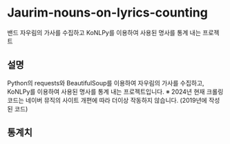 # Jaurim-nouns-on-lyrics-counting
밴드 자우림의 가사를 수집하고 KoNLPy를 이용하여 사용된 명사를 통계 내는 프로젝트

## 설명
Python의 requests와 BeautifulSoup를 이용하여 자우림의 가사를 수집하고, KoNLPy를 이용하여 사용된 명사를 통계 내는 프로젝트입니다.
※ 2024년 현재 크롤링 코드는 네이버 뮤직의 사이트 개편에 따라 더이상 작동하지 않습니다. (2019년에 작성된 코드)

## 통계치
